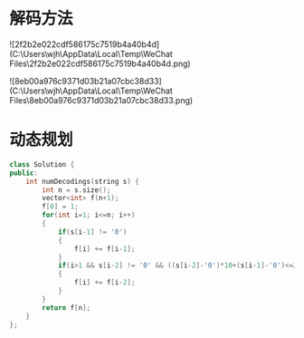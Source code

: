 # 解码方法

![2f2b2e022cdf586175c7519b4a40b4d](C:\Users\wjh\AppData\Local\Temp\WeChat Files\2f2b2e022cdf586175c7519b4a40b4d.png)

![8eb00a976c9371d03b21a07cbc38d33](C:\Users\wjh\AppData\Local\Temp\WeChat Files\8eb00a976c9371d03b21a07cbc38d33.png)

# 动态规划

```c++
class Solution {
public:
    int numDecodings(string s) {
        int n = s.size();
        vector<int> f(n+1);
        f[0] = 1;
        for(int i=1; i<=n; i++)
        {
            if(s[i-1] != '0')
            {
                f[i] += f[i-1];
            }
            if(i>1 && s[i-2] != '0' && ((s[i-2]-'0')*10+(s[i-1]-'0')<=26))
            {
                f[i] += f[i-2];
            }
        }
        return f[n];
    }
};
```

